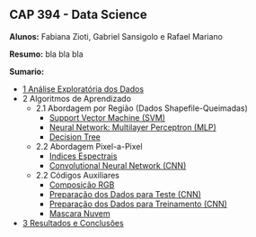 ## CAP 394 - Data Science

**Alunos:** Fabiana Zioti, Gabriel Sansigolo e Rafael Mariano

**Resumo:** bla bla bla

**Sumario:**

* [1 Análise Exploratória dos Dados](https://github.com/GSansigolo/CAP-240-394/blob/master/src/analise_dados/analise.ipynb)
* 2 Algoritmos de Aprendizado
    * 2.1 Abordagem por Região (Dados Shapefile-Queimadas)
        * [Support Vector Machine (SVM)](https://github.com/GSansigolo/CAP-240-394/blob/master/src/SVM/SVM.ipynb)
        * [Neural Network: Multilayer Perceptron (MLP)](https://github.com/GSansigolo/CAP-240-394/blob/master/src/MLP/data_science.ipynb)
        * [Decision Tree](https://github.com/GSansigolo/CAP-240-394/blob/master/src/Decision-Tree/decision_tree_sklearning.ipynb)
    * 2.2 Abordagem Pixel-a-Pixel 
        * [Indices Espectrais](https://github.com/GSansigolo/CAP-240-394/blob/master/src/landsat_8_object/NDVI-Difference.ipynb)
        * [Convolutional Neural Network (CNN)](https://github.com/GSansigolo/CAP-240-394/blob/master/src/MLP/data_science.ipynb) 
    * 2.2 Códigos Auxiliares
        * [Composição RGB](https://github.com/GSansigolo/CAP-240-394/blob/master/src/cut-areas/prepDataTest.ipynb)
        * [Preparação dos Dados para Teste (CNN)](https://github.com/GSansigolo/CAP-240-394/blob/master/src/cut-areas/prepDataTest.ipynb)
        * [Preparação dos Dados para Treinamento (CNN)](https://github.com/GSansigolo/CAP-240-394/blob/master/src/cut-areas/prepDataTrainQ.ipynb)
        * [Mascara Nuvem](https://github.com/GSansigolo/CAP-240-394/blob/master/src/cloud-mask/cloud-mask.ipynb)
* [3 Resultados e Conclusões](https://github.com/GSansigolo/CAP-240-394/blob/master/src/MLP/data_science.ipynb)

